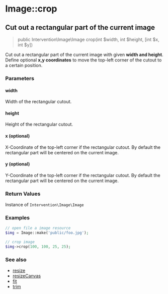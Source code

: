 # Image::crop
## Cut out a rectangular part of the current image

> public Intervention\Image\Image crop(int $width, int $height, [int $x, int $y])

Cut out a rectangular part of the current image with given **width and height**. Define optional **x,y coordinates** to move the top-left corner of the cutout to a certain position.

### Parameters

#### width
Width of the rectangular cutout.

#### height
Height of the rectangular cutout.

#### x (optional)
X-Coordinate of the top-left corner if the rectangular cutout. By default the rectangular part will be centered on the current image.

#### y (optional)
Y-Coordinate of the top-left corner if the rectangular cutout. By default the rectangular part will be centered on the current image.

### Return Values
Instance of `Intervention\Image\Image`

### Examples

```php
// open file a image resource
$img = Image::make('public/foo.jpg');

// crop image
$img->crop(100, 100, 25, 25);
```

### See also

- [resize](/v2/api/resize)
- [resizeCanvas](/v2/api/resize-canvas)
- [fit](/v2/api/fit)
- [trim](/v2/api/trim)
